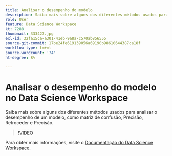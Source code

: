 ```yaml
---
title: Analisar o desempenho do modelo
description: Saiba mais sobre alguns dos diferentes métodos usados para analisar o desempenho de um modelo, como matriz de confusão, Precisão, Retroceder e Precisão.
role: User
feature: Data Science Workspace
kt: 7288
thumbnail: 333427.jpg
exl-id: 32fa15ca-a301-41eb-9a8a-c570ab856555
source-git-commit: 17be24fe619139056a69190b98610644387ca18f
workflow-type: tm+mt
source-wordcount: '74'
ht-degree: 8%

---
```


# Analisar o desempenho do modelo no Data Science Workspace

Saiba mais sobre alguns dos diferentes métodos usados para analisar o desempenho de um modelo, como matriz de confusão, Precisão, Retroceder e Precisão.

>[!VIDEO](https://video.tv.adobe.com/v/333427)

Para obter mais informações, visite o [Documentação do Data Science Workspace](https://experienceleague.adobe.com/docs/experience-platform/data-science-workspace/home.html?lang=pt-BR).